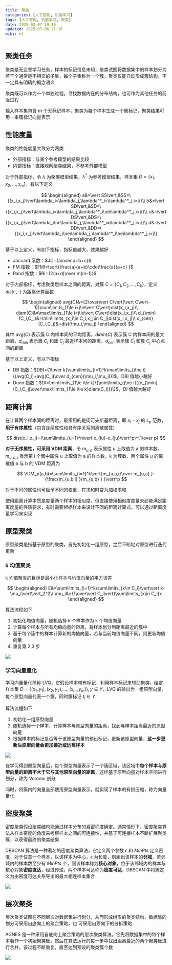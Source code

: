 ```yaml
---
title: 聚类
categories: [人工智能, 机器学习]
tags: [人工智能, 机器学习, 聚类]
date: 2025-03-07 19:10
updated: 2025-07-06 21:16
wiki: ml
---
```

## 聚类任务

聚类是无监督学习任务，样本的标记信息未知，聚类试图将数据集中的样本划分为若干个通常是不相交的子集，每个子集称为一个簇，聚类仅能自动形成簇结构，不一定具有明确的概念语义

聚类既可以作为一个单独过程，寻找数据内在的分布结构，也可作为其他任务的前驱过程

输入样本集包含 m 个无标记样本，聚类为每个样本生成一个簇标记，聚类结果可用一串簇标记向量表示

## 性能度量

聚类的性能度量大致分为两类

- 外部指标：与某个参考模型的结果比较
- 内部指标：直接观察聚类结果，不参考外部模型

对于外部指标，令 $\lambda$ 为聚类模型结果，$\lambda^*$ 为参考模型结果，样本集 $D=\{x_1,x_2,...,x_m\}$，有以下定义

$$
\begin{aligned}
a&=\vert SS\vert,&SS=\{(x_i,x_j)\vert\lambda_i=\lambda_j,\lambda^*_i=\lambda^*_j,i<j\}\\
b&=\vert SD\vert,&SD=\{(x_i,x_j)\vert\lambda_i=\lambda_j,\lambda^*_i\ne\lambda^*_j,i<j\}\\
c&=\vert DS\vert,&DS=\{(x_i,x_j)\vert\lambda_i\ne\lambda_j,\lambda^*_i=\lambda^*_j,i<j\}\\
d&=\vert DD\vert,&DD=\{(x_i,x_j)\vert\lambda_i\ne\lambda_j,\lambda^*_i\ne\lambda^*_j,i<j\}
\end{aligned}
$$

基于以上定义，有如下指标，指标值越大，效果越好

- Jaccard 系数：$JC={a\over a+b+c}$
- FM 指数：$FMI=\sqrt{\frac{a}{a+b}\cdot\frac{a}{a+c} }$
- Rand 指数：$RI={2(a+d)\over m(m-1)}$

对于内部指标，考虑聚类后样本之间的距离，对簇 $C=\{C_1,C_2,...,C_k\}$，定义 $dist(\cdot,\cdot)$ 为距离计算函数

$$
\begin{aligned}
avg(C)&={2\over\vert C\vert(\vert C\vert-1)}\sum\limits_{1\le i<j\le\vert C\vert}dist(x_i,x_j)\\
diam(C)&=\max\limits_{1\le i<j\le\vert C\vert}dist(x_i,x_j)\\
d_{\min}(C_i,C_j)&=\min\limits_{x_i\in C_i,x_j\in C_j}dist(x_i,x_j)\\
d_{cen}(C_i,C_j)&=dist(\mu_i,\mu_j)
\end{aligned}
$$

其中 $avg(C)$ 表示簇 C 内样本间的平均距离，$diam(C)$ 表示簇 C 内样本间的最大距离，$d_\min$ 表示簇 $C_i$ 和簇 $C_j$ 最近样本间的距离，$d_{cen}$ 表示簇 $C_i$ 和簇 $C_j$ 中心点间的距离

基于以上定义，有以下指标

- DB 指数：$DBI={1\over k}\sum\limits_{i=1}^k\max\limits_{j\ne i}({avg(C_i)+avg(C_j)\over d_{cen}(\mu_i,\mu_j)})$，DBI 值越小越好
- Dunn 指数：$DI=\min\limits_{1\le i\le k}\{\min\limits_{j\ne i}({d_{\min}(C_i,C_j)\over\max\limits_{1\le l\le k}diam(C_l)})\}$，DI 值越大越好

## 距离计算

在计算两个样本间的距离时，最常用的是闵可夫斯基距离，即 $x_i-x_j$ 的 $L_p$ 范数，**用于有序属性**（包含连续属性和具有序关系的离散属性）

$$
dist(x_i,x_j)=(\sum\limits_{u=1}^n\vert x_{iu}-x_{ju}\vert^p)^{1\over p}
$$

**对于无序属性，可采用 VDM 距离**，令 $m_{u,a}$ 表示属性 u 上取值为 a 的样本数，$m_{u,a,i}$ 表示第 i 个簇中属性 u 上取值为 a 的样本数，k 为簇数，两个属性 u 的离散值 a 与 b 的 VDM 距离为

$$
VDM_p(a,b)=\sum\limits_{i=1}^k\vert{m_{u,a,i}\over m_{u,a} }-{\frac{m_{u,b,i} }{m_{u,b} } }\vert^p
$$

对于不同的属性也可赋予不同的权重，在求和时变为加权求和

使用距离计算本质是度量两个样本的相似度，但直接使用相似度度量未必能满足距离度量的性质要求，有时需要根据样本来设计不同的距离计算式，可以通过距离度量学习来实现

## 原型聚类

原型聚类是指基于原型的聚类，首先初始化一组原型，之后不断地对原型进行迭代更新

### k 均值聚类

k 均值聚类的目标是最小化样本与均值向量的平方误差

$$
\begin{aligned}
E&=\sum\limits_{i=1}^k\sum\limits_{x\in C_i}\vert\vert x-\mu_i\vert\vert_2^2\\
\mu_i&={1\over\vert C_i\vert}\sum\limits_{x\in C_i}x
\end{aligned}
$$

算法流程如下

1. 初始化均值向量，随机选择 k 个样本作为 k 个均值向量
2. 计算每个样本与所有均值向量的距离，将样本划分到距离最近的簇中
3. 基于每个簇中的样本计算新的均值向量，若与当前均值向量不同，则更新均值向量
4. 重复第 2,3 步

![](https://cos.baymaxam.top/blog/ml-%E8%81%9A%E7%B1%BB/ml-%E8%81%9A%E7%B1%BB-1751805960045.png)

### 学习向量量化

学习向量量化简称 LVQ，它假设样本带有标记，利用样本标记来辅助聚类，给定样本集 $D=\{(x_1,y_1),(x_2,y_2),...,(x_m,y_m)\},y\in\Upsilon$，LVQ 的输出为一组原型向量，每个原型向量代表一个簇，同时簇标记 $t_i\in\Upsilon$

算法流程如下

1. 初始化一组原型向量
2. 随机选择一个样本，计算样本与原型向量的距离，找到与样本距离最近的原型向量
3. 根据样本的标记是否等于该原型向量的预设标记，更新该原型向量，**这一步更新后原型向量会更加接近或远离样本**

![](https://cos.baymaxam.top/blog/ml-%E8%81%9A%E7%B1%BB/ml-%E8%81%9A%E7%B1%BB-1751805972046.png)

在学习得到原型向量后，每个原型向量表示了一个簇区域，该区域中**每个样本与原型向量的距离不大于它与其他原型向量的距离**，这样基于原型向量对样本空间进行划分，称为 Voronoi 剖分

同时，将簇内的向量全部使用原型向量表示，就实现了样本的有损压缩，称为向量量化

## 密度聚类

密度聚类假设聚类结构能通过样本分布的紧密程度确定。通常情形下，密度聚类算法从样本密度的角度来考察样本之间的可连接性，并基于可连接样本不断扩展聚类簇，以获得最终的聚类结果

DBSCAN 算法是一种著名的密度聚类算法，它定义两个参数 $\epsilon$ 和 $MinPts$ 定义密度，对于任意一个样本，以该样本为中心，$\epsilon$ 为长度，刻画出该样本的**邻域**，若邻域内的样本数至少有 $MinPts$ 个，则该样本称为**核心对象**，位于该邻域内的样本与核心对象**密度直达**，经过传递，两个样本可达称为**密度可达**，DBSCAN 中将簇定义为由密度可达关系导出的最大相连样本集合

![](https://cos.baymaxam.top/blog/ml-%E8%81%9A%E7%B1%BB/ml-%E8%81%9A%E7%B1%BB-1751805981582.png)

## 层次聚类

层次聚类试图在不同层次对数据集进行划分，从而形成树形的聚类结构，数据集的划分可采用自底向上的聚合策略，也 可采用自顶向下的分拆策略

AGNES 是一种采用自底向上聚合策略的层次聚类算法。它先将数据集中的每个样本看作一个初始聚类簇，然后在算法运行的每一步中找出距离最近的两个聚类簇进行合并，该过程不断重复，直至达到预设的聚类簇个数

![](https://cos.baymaxam.top/blog/ml-%E8%81%9A%E7%B1%BB/ml-%E8%81%9A%E7%B1%BB-1751805991697.png)
